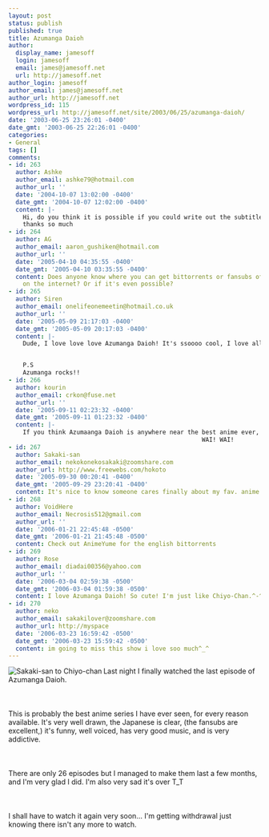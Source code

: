 ```yaml
---
layout: post
status: publish
published: true
title: Azumanga Daioh
author:
  display_name: jamesoff
  login: jamesoff
  email: james@jamesoff.net
  url: http://jamesoff.net
author_login: jamesoff
author_email: james@jamesoff.net
author_url: http://jamesoff.net
wordpress_id: 115
wordpress_url: http://jamesoff.net/site/2003/06/25/azumanga-daioh/
date: '2003-06-25 23:26:01 -0400'
date_gmt: '2003-06-25 22:26:01 -0400'
categories:
- General
tags: []
comments:
- id: 263
  author: Ashke
  author_email: ashke79@hotmail.com
  author_url: ''
  date: '2004-10-07 13:02:00 -0400'
  date_gmt: '2004-10-07 12:02:00 -0400'
  content: |-
    Hi, do you think it is possible if you could write out the subtitles for azumanga daioh in english for me? because the version that i got is in spanish and i do not understand spanish.
    thanks so much
- id: 264
  author: AG
  author_email: aaron_gushiken@hotmail.com
  author_url: ''
  date: '2005-04-10 04:35:55 -0400'
  date_gmt: '2005-04-10 03:35:55 -0400'
  content: Does anyone know where you can get bittorrents or fansubs of Azumanga Daioh
    on the internet? Or if it's even possible?
- id: 265
  author: Siren
  author_email: onelifeonemeetin@hotmail.co.uk
  author_url: ''
  date: '2005-05-09 21:17:03 -0400'
  date_gmt: '2005-05-09 20:17:03 -0400'
  content: |-
    Dude, I love love love Azumanga Daioh! It's ssoooo cool, I love all the characters especially Tomo cos she's all hyper and stuff. But I love Chiyo-chan cos Jessica Boone is my fav voice actress. You can prolly tell that i'm bored cos i'm just rambling on to myself, oh well! ^_^


    P.S
    Azumanga rocks!!
- id: 266
  author: kourin
  author_email: crkon@fuse.net
  author_url: ''
  date: '2005-09-11 02:23:32 -0400'
  date_gmt: '2005-09-11 01:23:32 -0400'
  content: |-
    If you think Azumaanga Daioh is anywhere near the best anime ever, you would be absolutely right! Azumanga Daioh ROCKS! Read the manga if you  haven't already. My fav is Sakaki-san. She's so SUPER COOOOL!!
                                                      WAI! WAI!
- id: 267
  author: Sakaki-san
  author_email: nekokonekosakaki@zoomshare.com
  author_url: http://www.freewebs.com/hokoto
  date: '2005-09-30 00:20:41 -0400'
  date_gmt: '2005-09-29 23:20:41 -0400'
  content: It's nice to know someone cares finally about my fav. anime series...
- id: 268
  author: VoidHere
  author_email: Necrosis512@gmail.com
  author_url: ''
  date: '2006-01-21 22:45:48 -0500'
  date_gmt: '2006-01-21 21:45:48 -0500'
  content: Check out AnimeYume for the english bittorrents
- id: 269
  author: Rose
  author_email: diadai00356@yahoo.com
  author_url: ''
  date: '2006-03-04 02:59:38 -0500'
  date_gmt: '2006-03-04 01:59:38 -0500'
  content: I love Azumanga Daioh! So cute! I'm just like Chiyo-Chan.^-^ Yay me!
- id: 270
  author: neko
  author_email: sakakilover@zoomshare.com
  author_url: http://myspace
  date: '2006-03-23 16:59:42 -0500'
  date_gmt: '2006-03-23 15:59:42 -0500'
  content: im going to miss this show i love soo much^_^
---
```

<p><img src="http:&#47;&#47;www.grooblehonk.co.uk&#47;blog_images&#47;weblog-20030625.jpg" border="0" alt="Sakaki-san to Chiyo-chan" align="left"&#47;>Last night I finally watched the last episode of Azumanga Daioh.<br &#47;><br />
<br &#47;><br />
This is probably the best anime series I have ever seen, for every reason available. It's very well drawn, the Japanese is clear, (the fansubs are excellent,) it's funny, well voiced, has very good music, and is very addictive.<br &#47;><br />
<br &#47;><br />
There are only 26 episodes but I managed to make them last a few months, and I'm very glad I did. I'm also very sad it's over T_T<br &#47;><br />
<br &#47;><br />
I shall have to watch it again very soon... I'm getting withdrawal just knowing there isn't any more to watch.<br clear="left" &#47;></p>
